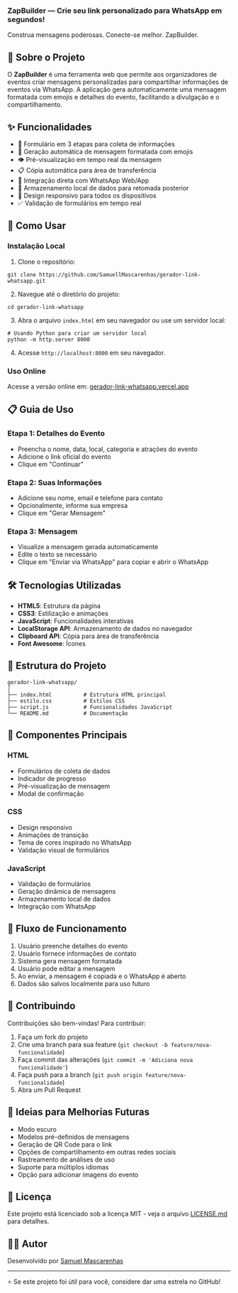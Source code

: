 ### ZapBuilder — Crie seu link personalizado para WhatsApp em segundos!

Construa mensagens poderosas. Conecte-se melhor. ZapBuilder.


## 📱 Sobre o Projeto

O **ZapBuilder** é uma ferramenta web que permite aos organizadores de eventos criar mensagens personalizadas para compartilhar informações de eventos via WhatsApp. A aplicação gera automaticamente uma mensagem formatada com emojis e detalhes do evento, facilitando a divulgação e o compartilhamento.

## ✨ Funcionalidades

- 🎯 Formulário em 3 etapas para coleta de informações
- 📝 Geração automática de mensagem formatada com emojis
- 👁️ Pré-visualização em tempo real da mensagem
- 📋 Cópia automática para área de transferência
- 🔄 Integração direta com WhatsApp Web/App
- 💾 Armazenamento local de dados para retomada posterior
- 📱 Design responsivo para todos os dispositivos
- ✅ Validação de formulários em tempo real


## 🚀 Como Usar

### Instalação Local

1. Clone o repositório:

```shellscript
git clone https://github.com/SamuellMascarenhas/gerador-link-whatsapp.git
```


2. Navegue até o diretório do projeto:

```shellscript
cd gerador-link-whatsapp
```


3. Abra o arquivo `index.html` em seu navegador ou use um servidor local:

```shellscript
# Usando Python para criar um servidor local
python -m http.server 8000
```


4. Acesse `http://localhost:8000` em seu navegador.


### Uso Online

Acesse a versão online em: [gerador-link-whatsapp.vercel.app](https://gerador-link-whatsapp.vercel.app)

## 📋 Guia de Uso

### Etapa 1: Detalhes do Evento

- Preencha o nome, data, local, categoria e atrações do evento
- Adicione o link oficial do evento
- Clique em "Continuar"


### Etapa 2: Suas Informações

- Adicione seu nome, email e telefone para contato
- Opcionalmente, informe sua empresa
- Clique em "Gerar Mensagem"


### Etapa 3: Mensagem

- Visualize a mensagem gerada automaticamente
- Edite o texto se necessário
- Clique em "Enviar via WhatsApp" para copiar e abrir o WhatsApp


## 🛠️ Tecnologias Utilizadas

- **HTML5**: Estrutura da página
- **CSS3**: Estilização e animações
- **JavaScript**: Funcionalidades interativas
- **LocalStorage API**: Armazenamento de dados no navegador
- **Clipboard API**: Cópia para área de transferência
- **Font Awesome**: Ícones


## 📁 Estrutura do Projeto

```plaintext
gerador-link-whatsapp/
│
├── index.html          # Estrutura HTML principal
├── estilo.css          # Estilos CSS
├── script.js           # Funcionalidades JavaScript
└── README.md           # Documentação
```

## 🧩 Componentes Principais

### HTML

- Formulários de coleta de dados
- Indicador de progresso
- Pré-visualização de mensagem
- Modal de confirmação


### CSS

- Design responsivo
- Animações de transição
- Tema de cores inspirado no WhatsApp
- Validação visual de formulários


### JavaScript

- Validação de formulários
- Geração dinâmica de mensagens
- Armazenamento local de dados
- Integração com WhatsApp


## 🔄 Fluxo de Funcionamento

1. Usuário preenche detalhes do evento
2. Usuário fornece informações de contato
3. Sistema gera mensagem formatada
4. Usuário pode editar a mensagem
5. Ao enviar, a mensagem é copiada e o WhatsApp é aberto
6. Dados são salvos localmente para uso futuro


## 🤝 Contribuindo

Contribuições são bem-vindas! Para contribuir:

1. Faça um fork do projeto
2. Crie uma branch para sua feature (`git checkout -b feature/nova-funcionalidade`)
3. Faça commit das alterações (`git commit -m 'Adiciona nova funcionalidade'`)
4. Faça push para a branch (`git push origin feature/nova-funcionalidade`)
5. Abra um Pull Request


## 📝 Ideias para Melhorias Futuras

- Modo escuro
- Modelos pré-definidos de mensagens
- Geração de QR Code para o link
- Opções de compartilhamento em outras redes sociais
- Rastreamento de análises de uso
- Suporte para múltiplos idiomas
- Opção para adicionar imagens do evento


## 📄 Licença

Este projeto está licenciado sob a licença MIT - veja o arquivo [LICENSE.md](LICENSE.md) para detalhes.

## 👨‍💻 Autor

Desenvolvido por [Samuel Mascarenhas](https://github.com/https://github.com/SamuellMascarenhas)

---

⭐️ Se este projeto foi útil para você, considere dar uma estrela no GitHub!
